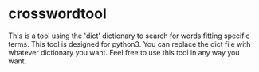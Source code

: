 # crosswordtool
This is a tool using the 'dict' dictionary to search for words fitting specific terms. This tool is designed for python3.
You can replace the dict file with whatever dictionary you want.
Feel free to use this tool in any way you want.
